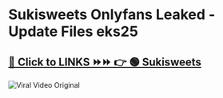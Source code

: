
 # Sukisweets Onlyfans Leaked - Update Files eks25

## <h2><a href="https://clipsfans.com/Sukisweets&ref=git">🔗 Click to LINKS ⏩⏩ 👉 🟢 Sukisweets </a></h2>

<a href="https://clipsfans.com/Sukisweets&ref=git" rel="nofollow" data-target="animated-image.originalLink"><img src="https://i.ibb.co.com/xMMVF88/686577567.gif" alt="Viral Video Original" style="max-width: 100%; display: inline-block;" data-target="animated-image.originalImage"></a>


